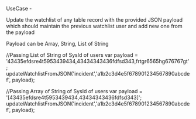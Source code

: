 UseCase - 

Update the watchlist of any table record with the provided JSON payload which should maintain the previous watchlist user and add new one from the payload

Payload can be Array, String, List of String

//Passing List of String of SysId of users
var payload = '43435efdsre4t5953439434,43434343436fdfsd343,frtgr6565hg676767gt';
updateWatchlistFromJSON('incident','a1b2c3d4e5f678901234567890abcdef', payload);

//Passing Array of String of SysId of users
var payload = '[43435efdsre4t5953439434,43434343436fdfsd343]';
updateWatchlistFromJSON('incident','a1b2c3d4e5f678901234567890abcdef', payload);